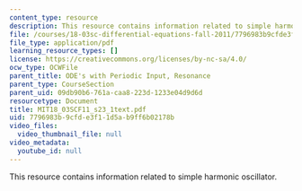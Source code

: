 ```yaml
---
content_type: resource
description: This resource contains information related to simple harmonic oscillator.
file: /courses/18-03sc-differential-equations-fall-2011/7796983b9cfde3f11d5ab9ff6b02178b_MIT18_03SCF11_s23_1text.pdf
file_type: application/pdf
learning_resource_types: []
license: https://creativecommons.org/licenses/by-nc-sa/4.0/
ocw_type: OCWFile
parent_title: ODE's with Periodic Input, Resonance
parent_type: CourseSection
parent_uid: 09db90b6-761a-caa8-223d-1233e04d9d6d
resourcetype: Document
title: MIT18_03SCF11_s23_1text.pdf
uid: 7796983b-9cfd-e3f1-1d5a-b9ff6b02178b
video_files:
  video_thumbnail_file: null
video_metadata:
  youtube_id: null
---
```

This resource contains information related to simple harmonic oscillator.